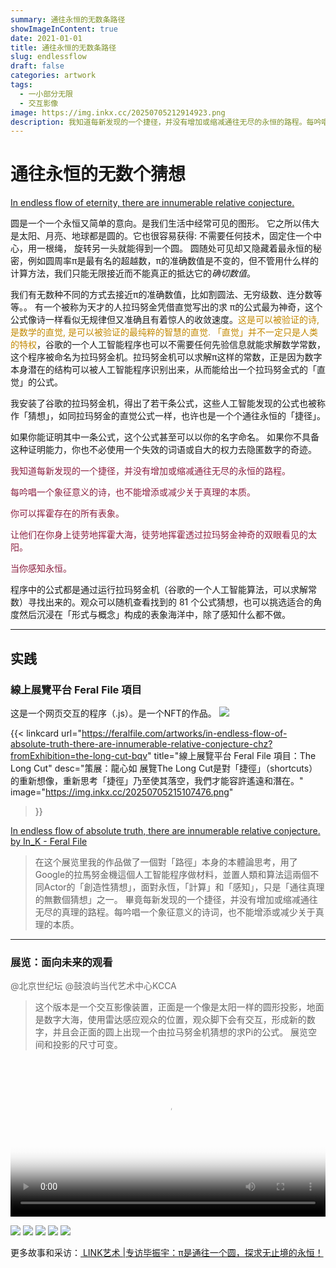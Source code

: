 ```yaml
---
summary: 通往永恒的无数条路径
showImageInContent: true
date: 2021-01-01
title: 通往永恒的无数条路径
slug: endlessflow
draft: false
categories: artwork
tags:
  - 一小部分无限
  - 交互影像
image: https://img.inkx.cc/20250705212914923.png
description: 我知道每新发现的一个捷径，并没有增加或缩减通往无尽的永恒的路程。每吟唱一个象征意义的诗，也不能增添或减少关于真理的本质。
---
```

# 通往永恒的无数个猜想
<u>In endless flow of eternity, there are innumerable relative conjecture.</u>

圆是一个一个永恒又简单的意向。是我们生活中经常可见的图形。
它之所以伟大是太阳、月亮、地球都是圆的。它也很容易获得: 不需要任何技术，固定住一个中心，用一根绳， 旋转另一头就能得到一个圆。
圆随处可见却又隐藏着最永恒的秘密，例如圆周率π是最有名的超越数，π的准确数值是不变的，但不管用什么样的计算方法，我们只能无限接近而不能真正的抵达它的*确切数值*。

我们有无数种不同的方式去接近π的准确数值，比如割圆法、无穷级数、连分数等等。。
有一个被称为天才的人拉玛努金凭借直觉写出的求 π的公式最为神奇，这个公式像诗一样看似无规律但又准确且有着惊人的收敛速度。<font color="#C28800">这是可以被验证的诗, 是数学的直觉, 是可以被验证的最纯粹的智慧的直觉.</font>
<font color="#C28800">「直觉」并不一定只是人类的特权</font>，谷歌的一个人工智能程序也可以不需要任何先验信息就能求解数学常数，这个程序被命名为拉玛努金机。拉玛努金机可以求解π这样的常数，正是因为数字本身潜在的结构可以被人工智能程序识别出来，从而能给出一个拉玛努金式的「直觉」的公式。

我安装了谷歌的拉玛努金机，得出了若干条公式，这些人工智能发现的公式也被称作「猜想」，如同拉玛努金的直觉公式一样，也许也是一个个通往永恒的「捷径」。

如果你能证明其中一条公式，这个公式甚至可以以你的名字命名。
如果你不具备这种证明能力，你也不必使用一个失效的词语或自大的权力去隐匿数字的奇迹。


<font color="8B1E3F">我知道每新发现的一个捷径，并没有增加或缩减通往无尽的永恒的路程。</font>

<font color="#8B1E3F">每吟唱一个象征意义的诗，也不能增添或减少关于真理的本质。</font>

<font color="8B1E3F">你可以挥霍存在的所有表象。</font>

<font color="8B1E3F">让他们在你身上徒劳地挥霍大海，徒劳地挥霍透过拉玛努金神奇的双眼看见的太阳。</font>

<font color="8B1E3F">当你感知永恒。</font>

程序中的公式都是通过运行拉玛努金机（谷歌的一个人工智能算法，可以求解常数）寻找出来的。观众可以随机查看找到的 81 个公式猜想，也可以挑选适合的角度然后沉浸在「形式与概念」构成的表象海洋中，除了感知什么都不做。



---


## 实践

### 線上展覽平台 Feral File 項目
这是一个网页交互的程序（.js）。是一个NFT的作品。
![](https://img.inkx.cc/20250705205422648.png)

{{< linkcard 
  url="https://feralfile.com/artworks/in-endless-flow-of-absolute-truth-there-are-innumerable-relative-conjecture-chz?fromExhibition=the-long-cut-bqv" 
  title="線上展覽平台 Feral File 項目：The Long Cut" 
  desc="策展：龍心如 展覽The Long Cut是對「捷徑」（shortcuts）的重新想像，重新思考「捷徑」乃至使其落空，我們才能容許遙遠和潛在。" 
  image="https://img.inkx.cc/20250705215107476.png" 
>}}

[In endless flow of absolute truth, there are innumerable relative conjecture. by In_K - Feral File](https://feralfile.com/artworks/in-endless-flow-of-absolute-truth-there-are-innumerable-relative-conjecture-chz?fromExhibition=the-long-cut-bqv)

>在这个展览里我的作品做了一個對「路徑」本身的本體論思考，用了Google的拉馬努金機這個人工智能程序做材料，並置人類和算法這兩個不同Actor的「創造性猜想」，面對永恆，「計算」和「感知」，只是「通往真理的無數個猜想」之一。
>畢竟每新发现的一个捷径，并没有增加或缩减通往无尽的真理的路程。每吟唱一个象征意义的诗词，也不能增添或减少关于真理的本质。


---
### 展览：面向未来的观看

<font color="#696969">@北京世纪坛 @鼓浪屿当代艺术中心KCCA</font>
>这个版本是一个交互影像装置，正面是一个像是太阳一样的圆形投影，地面是数字大海，使用雷达感应观众的位置，观众脚下会有交互，形成新的数字，并且会正面的圆上出现一个由拉马努金机猜想的求Pi的公式。
>展览空间和投影的尺寸可变。


<video controls width="100%" poster="https://img.inkx.cc/20250705212914923.png">
  <source src="https://img.inkx.cc/20250705214104011.mp4" type="video/mp4">
  您的浏览器不支持 video 标签。
</video>


![](https://img.inkx.cc/20250705212820118.png)
![](https://img.inkx.cc/20250705212845167.png)
![](https://img.inkx.cc/20250705212914923.png)
![](https://img.inkx.cc/20250705212935241.png)
![](https://img.inkx.cc/20250705213000630.png)

更多故事和采访：[ LINK艺术 |专访毕振宇：π是通往一个圆，探求无止境的永恒！](https://mp.weixin.qq.com/s/lfPc_uYL8p5eaqF47tpfwg)

